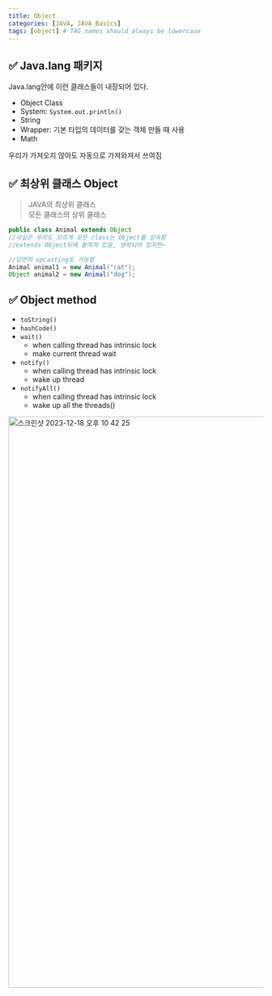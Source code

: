 ```yaml
---
title: Object
categories: [JAVA, JAVA_Basics]
tags: [object] # TAG names should always be lowercase
---
```


## ✅ Java.lang 패키지

Java.lang안에 이런 클래스들이 내장되어 있다. <br>

- Object Class
- System: `System.out.println()`
- String
- Wrapper: 기본 타입의 데이터를 갖는 객체 만들 때 사용
- Math

우리가 가져오지 않아도 자동으로 가져와져서 쓰여짐<br>

## ✅ 최상위 클래스 Object

> JAVA의 최상위 클래스 <br>
> 모든 클래스의 상위 클래스 <br>

```java
public class Animal extends Object
//사실은 우리도 모르게 모든 class는 Object를 상속함
//extends Object뒤에 붙여져 있음, 생략되어 있지만~

//당연히 upcasting도 가능함
Animal animal1 = new Animal("cat");
Object animal2 = new Animal("dog");
```

## ✅ Object method

- `toString()`
- `hashCode()`
- `wait()`
  - when calling thread has intrinsic lock
  - make current thread wait
- `notify()`
  - when calling thread has intrinsic lock
  - wake up thread
- `notifyAll()`
  - when calling thread has intrinsic lock
  - wake up all the threads()

<img width="1130" alt="스크린샷 2023-12-18 오후 10 42 25" src="https://github.com/soheeparklee/sc_project_carrotMkt_improved/assets/97790983/a77d2636-5b96-4f0a-b0ea-754027bfb5f0">

